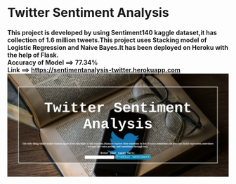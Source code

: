 <html>

<body>
<br>
  <h1>Twitter Sentiment Analysis</h1>
  
  <h4>This project is developed by using <b>Sentiment140 kaggle dataset</b>,it has collection of 1.6 million tweets.This project uses Stacking model of Logistic Regression and Naive Bayes.It has been deployed on Heroku with the help of Flask.<br>
Accuracy of Model ==> 77.34%
<br>Link ==> <a href="https://sentimentanalysis-twitter.herokuapp.com"> https://sentimentanalysis-twitter.herokuapp.com</a><br><img src ="tsa_ss.png"></h4>
</body>
</html>
